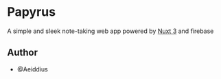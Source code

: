 # Papyrus

A simple and sleek note-taking web app powered by [Nuxt 3](https://nuxt.com/) and firebase

## Author
- @Aeiddius